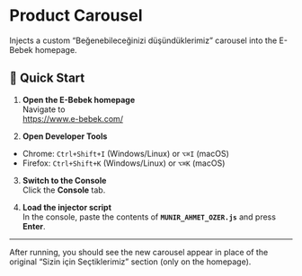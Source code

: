 # Product Carousel

Injects a custom “Beğenebileceğinizi düşündüklerimiz” carousel into the E-Bebek homepage.

## 🚀 Quick Start

1. **Open the E-Bebek homepage**  
   Navigate to  
   https://www.e-bebek.com/

2. **Open Developer Tools**  
- Chrome: `Ctrl+Shift+I` (Windows/Linux) or `⌥⌘I` (macOS)  
- Firefox: `Ctrl+Shift+K` (Windows/Linux) or `⌥⌘K` (macOS)  

3. **Switch to the Console**  
Click the **Console** tab.

4. **Load the injector script**  
In the console, paste the contents of **`MUNIR_AHMET_OZER.js`** and press **Enter**.

---

After running, you should see the new carousel appear in place of the original “Sizin için Seçtiklerimiz” section (only on the homepage).  
